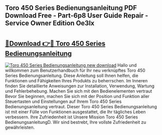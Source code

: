 ## Toro 450 Series Bedienungsanleitung PDF Download Free - Part-6p8 User Guide Repair - Service Owner Edition Oe3lx

# <h2><a href="http://df3hsv.blite.top/?on=Toro+450+Series+Bedienungsanleitung">🔗Download 👉🔴 Toro 450 Series Bedienungsanleitung</a></h2>

[![Toro 450 Series Bedienungsanleitung new download](https://i.imgur.com/lujVjoI.png)](http://df3hsv.blite.top/?on=Toro+450+Series+Bedienungsanleitung)
Hallo und willkommen zum Benutzerhandbuch für Ihr neu verknüpftes Toro 450 Series Bedienungsanleitung. Diese Anleitung soll Ihnen helfen, die Funktionen und Fähigkeiten Ihres Produkts zu beherrschen. Im Inneren finden Sie detaillierte Anweisungen zur Installation, Verwendung, Wartung und Fehlerbehebung. Machen Sie sich mit den Bedienelementen vertraut Bevor Sie beginnen, machen Sie sich mit der Position und Funktion aller Steuertasten und Einstellungen auf Ihrem Toro 450 Series Bedienungsanleitung vertraut. Dieser Toro 450 Series Bedienungsanleitung ist mit einer Fülle von Funktionen ausgestattet, die Ihr tägliches Leben verbessern. Ihre Zufriedenheit ist Unsere Mission Toro 450 Series BedienungsanleitungD. Wir sind bestrebt, Ihre vollste Zufriedenheit zu gewährleisten.
